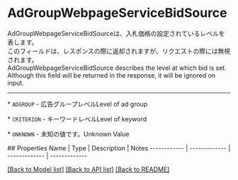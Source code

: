# AdGroupWebpageServiceBidSource

<div lang=\"ja\">AdGroupWebpageServiceBidSourceは、入札価格の設定されているレベルを表します。<br> このフィールドは、レスポンスの際に返却されますが、リクエストの際には無視されます。</div> <div lang=\"en\">AdGroupWebpageServiceBidSource describes the level at which bid is set.<br> Although this field will be returned in the response, it will be ignored on input.</div> <hr> <p>* <code>ADGROUP</code> - <span lang=\"ja\">広告グループレベル</span><span lang=\"en\">Level of ad group</span></p> <p>* <code>CRITERION</code> - <span lang=\"ja\">キーワードレベル</span><span lang=\"en\">Level of keyword</span></p> <p>* <code>UNKNOWN</code> - <span lang=\"ja\">未知の値です。</span><span lang=\"en\">Unknown Value</span></p> 
## Properties
Name | Type | Description | Notes
------------ | ------------- | ------------- | -------------

[[Back to Model list]](../README.md#documentation-for-models) [[Back to API list]](../README.md#documentation-for-api-endpoints) [[Back to README]](../README.md)


